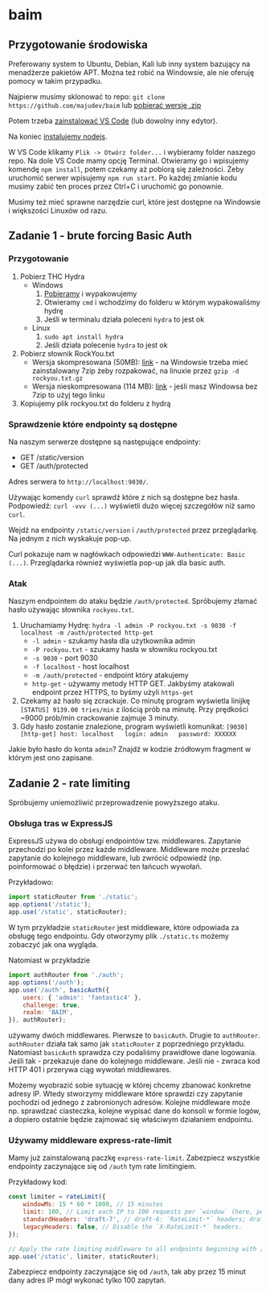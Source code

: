 # baim

## Przygotowanie środowiska
Preferowany system to Ubuntu, Debian, Kali lub inny system bazujący na menadżerze pakietów APT. Można też robić na Windowsie, ale nie oferuję pomocy w takim przypadku.

Najpierw musimy sklonować to repo: `git clone https://github.com/majudev/baim` lub [pobierać wersję .zip](https://codeload.github.com/majudev/baim/zip/refs/heads/master)

Potem trzeba [zainstalować VS Code](https://code.visualstudio.com/) (lub dowolny inny edytor).

Na koniec [instalujemy nodejs](https://nodejs.org/en/download).

W VS Code klikamy `Plik -> Otwórz folder...` i wybieramy folder naszego repo. Na dole VS Code mamy opcję Terminal. Otwieramy go i wpisujemy komendę `npm install`, potem czekamy aż pobiorą się zależności. Żeby uruchomić serwer wpisujemy `npm run start`. Po każdej zmianie kodu musimy zabić ten proces przez Ctrl+C i uruchomić go ponownie.

Musimy też mieć sprawne narzędzie curl, które jest dostępne na Windowsie i większości Linuxów od razu.

## Zadanie 1 - brute forcing Basic Auth

### Przygotowanie
1. Pobierz THC Hydra
   - Windows
     1. [Pobieramy](https://github.com/maaaaz/thc-hydra-windows/releases/download/v9.1/thc-hydra-windows-v9.1.zip) i wypakowujemy
     2. Otwieramy `cmd` i wchodzimy do folderu w którym wypakowaliśmy hydrę
     3. Jeśli w terminalu działa poleceni `hydra` to jest ok
   - Linux
     1. `sudo apt install hydra`
     2. Jeśli działa polecenie `hydra` to jest ok
2. Pobierz słownik RockYou.txt
   - Wersja skompresowana (50MB): [link](https://github.com/praetorian-inc/Hob0Rules/raw/master/wordlists/rockyou.txt.gz) - na Windowsie trzeba mieć zainstalowany 7zip żeby rozpakować, na linuxie przez `gzip -d rockyou.txt.gz`
   - Wersja nieskompresowana (114 MB): [link](https://github.com/brannondorsey/naive-hashcat/releases/download/data/rockyou.txt) - jeśli masz Windowsa bez 7zip to użyj tego linku
3. Kopiujemy plik rockyou.txt do folderu z hydrą

### Sprawdzenie które endpointy są dostępne
Na naszym serwerze dostępne są następujące endpointy:
- GET /static/version
- GET /auth/protected

Adres serwera to `http://localhost:9030/`.

Używając komendy `curl` sprawdź które z nich są dostępne bez hasła. Podpowiedź: `curl -vvv (...)` wyświetli dużo więcej szczegółów niż samo `curl`.

Wejdź na endpointy `/static/version` i `/auth/protected` przez przeglądarkę. Na jednym z nich wyskakuje pop-up.

Curl pokazuje nam w nagłówkach odpowiedzi `WWW-Authenticate: Basic (...)`. Przeglądarka również wyświetla pop-up jak dla basic auth.

### Atak
Naszym endpointem do ataku będzie `/auth/protected`. Spróbujemy złamać hasło używając słownika `rockyou.txt`.

1. Uruchamiamy Hydrę: `hydra -l admin -P rockyou.txt -s 9030 -f localhost -m /auth/protected http-get`
   - `-l admin` - szukamy hasła dla użytkownika admin
   - `-P rockyou.txt` - szukamy hasła w słowniku rockyou.txt
   - `-s 9030` - port 9030
   - `-f localhost` - host localhost
   - `-m /auth/protected` - endpoint który atakujemy
   - `http-get` - używamy metody HTTP GET. Jakbyśmy atakowali endpoint przez HTTPS, to byśmy użyli `https-get`
2. Czekamy aż hasło się zcrackuje. Co minutę program wyświetla linijkę `[STATUS] 9139.00 tries/min` z ilością prób na minutę. Przy prędkości ~9000 prób/min crackowanie zajmuje 3 minuty.
3. Gdy hasło zostanie znalezione, program wyświetli komunikat:
`[9030][http-get] host: localhost   login: admin   password: XXXXXX`

Jakie było hasło do konta `admin`? Znajdź w kodzie źródłowym fragment w którym jest ono zapisane.

## Zadanie 2 - rate limiting
Spróbujemy uniemożliwić przeprowadzenie powyższego ataku.

### Obsługa tras w ExpressJS
ExpressJS używa do obsługi endpointów tzw. middlewares. Zapytanie przechodzi po kolei przez każde middleware. Middleware może przesłać zapytanie do kolejnego middleware, lub zwrócić odpowiedź (np. poinformować o błędzie) i przerwać ten łańcuch wywołań.

Przykładowo:
```javascript
import staticRouter from './static';
app.options('/static');
app.use('/static', staticRouter);
```
W tym przykładzie `staticRouter` jest middleware, które odpowiada za obsługę tego endpointu. Gdy otworzymy plik `./static.ts` możemy zobaczyć jak ona wygląda.

Natomiast w przykładzie
```javascript
import authRouter from './auth';
app.options('/auth');
app.use('/auth', basicAuth({
	users: { 'admin': 'fantastic4' },
	challenge: true,
    realm: 'BAIM',
}), authRouter);
```
używamy dwóch middlewares. Pierwsze to `basicAuth`. Drugie to `authRouter`. `authRouter` działa tak samo jak `staticRouter` z poprzedniego przykładu. Natomiast `basicAuth` sprawdza czy podaliśmy prawidłowe dane logowania. Jeśli tak - przekazuje dane do kolejnego middleware. Jeśli nie - zwraca kod HTTP 401 i przerywa ciąg wywołań middlewares.

Możemy wyobrazić sobie sytuację w której chcemy zbanować konkretne adresy IP. Wtedy stworzymy middleware które sprawdzi czy zapytanie pochodzi od jednego z zabronionych adresów. Kolejne middleware może np. sprawdzać ciasteczka, kolejne wypisać dane do konsoli w formie logów, a dopiero ostatnie będzie zajmować się właściwym działaniem endpointu.

### Używamy middleware express-rate-limit
Mamy już zainstalowaną paczkę `express-rate-limit`. Zabezpiecz wszystkie endpointy zaczynające się od `/auth` tym rate limitingiem.

Przykładowy kod:
```javascript
const limiter = rateLimit({
	windowMs: 15 * 60 * 1000, // 15 minutes
	limit: 100, // Limit each IP to 100 requests per `window` (here, per 15 minutes).
	standardHeaders: 'draft-7', // draft-6: `RateLimit-*` headers; draft-7: combined `RateLimit` header
	legacyHeaders: false, // Disable the `X-RateLimit-*` headers.
});

// Apply the rate limiting middleware to all endpoints beginning with /static
app.use('/static', limiter, staticRouter);
```

Zabezpiecz endpointy zaczynające się od `/auth`, tak aby przez 15 minut dany adres IP mógł wykonać tylko 100 zapytań.

